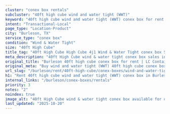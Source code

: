```yaml
---
cluster: "conex box rentals"
subcluster: "40ft high cube wind and water tight (WWT)"
keyword: "40ft high cube wind and water tight (WWT) conex box for rent Burleson, TX"
intent: "Transactional-Local"
page_type: "Location-Product"
city: "Burleson, TX"
service_type: "conex box"
condition: "Wind & Water Tight"
size: "40ft High Cube"
title_tag: "40ft High Cube High Cube 4j1 Wind & Water Tight conex box Sales in Burleson | LC Container"
meta_description: "40ft High Cube wind & water tight conex box sales in Burleson. High cube containers with extra height. Fast delivery, competitive pricing. Serving conex boxes area. Quote ID: F00. Call (214) 524-4168 for your free quote today."
original_title: "Burleson 40ft high cube conex box for rent | LC Container"
original_meta: "Buy wind and water tight (WWT) 40ft high cube conex box rent with local delivery in Burleson, TX. LC Container — local Since 2003. Request a fast quote today."
url_slug: "/burleson/rent/40ft-high-cube/conex-boxes/wind-and-water-tight-wwt"
h1: "Rent 40ft high cube wind and water tight (WWT) conex box in Burleson"
internal_links: "/burleson/conex-boxes/rentals"
priority: 3
notes: "2"
noindex: true
image_alt: "40ft High Cube wind & water tight conex box available for delivery in Burleson"
last_updated: "2025-10-20"
---
```


<!-- TODO: Add unique city/inventory copy, images, and internal links here. -->

